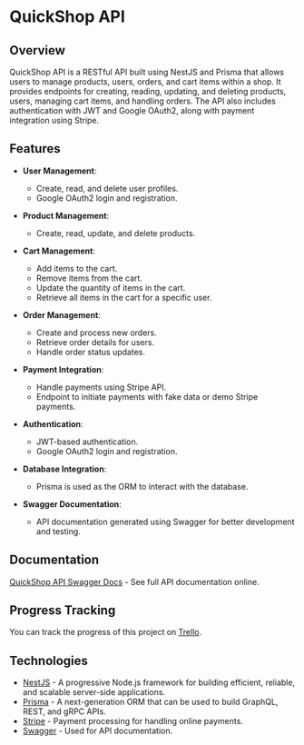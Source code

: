# QuickShop API

## Overview

QuickShop API is a RESTful API built using NestJS and Prisma that allows users to manage products, users, orders, and cart items within a shop. It provides endpoints for creating, reading, updating, and deleting products, users, managing cart items, and handling orders. The API also includes authentication with JWT and Google OAuth2, along with payment integration using Stripe.

## Features

- **User Management**: 
  - Create, read, and delete user profiles.
  - Google OAuth2 login and registration.
  
- **Product Management**: 
  - Create, read, update, and delete products.

- **Cart Management**:
  - Add items to the cart.
  - Remove items from the cart.
  - Update the quantity of items in the cart.
  - Retrieve all items in the cart for a specific user.

- **Order Management**:
  - Create and process new orders.
  - Retrieve order details for users.
  - Handle order status updates.

- **Payment Integration**:
  - Handle payments using Stripe API.
  - Endpoint to initiate payments with fake data or demo Stripe payments.

- **Authentication**:
  - JWT-based authentication.
  - Google OAuth2 login and registration.

- **Database Integration**: 
  - Prisma is used as the ORM to interact with the database.

- **Swagger Documentation**: 
  - API documentation generated using Swagger for better development and testing.

## Documentation

[QuickShop API Swagger Docs](https://quickshopapi-844fd64d6465.herokuapp.com/api) - See full API documentation online.

## Progress Tracking

You can track the progress of this project on [Trello](https://trello.com/invite/b/66d020cfa5c358f331c3c2f8/ATTId951596145cea872dad191e72980677377CA810F/quickshop-api).

## Technologies

- [NestJS](https://nestjs.com/) - A progressive Node.js framework for building efficient, reliable, and scalable server-side applications.
- [Prisma](https://www.prisma.io/) - A next-generation ORM that can be used to build GraphQL, REST, and gRPC APIs.
- [Stripe](https://stripe.com/) - Payment processing for handling online payments.
- [Swagger](https://swagger.io/) - Used for API documentation.
